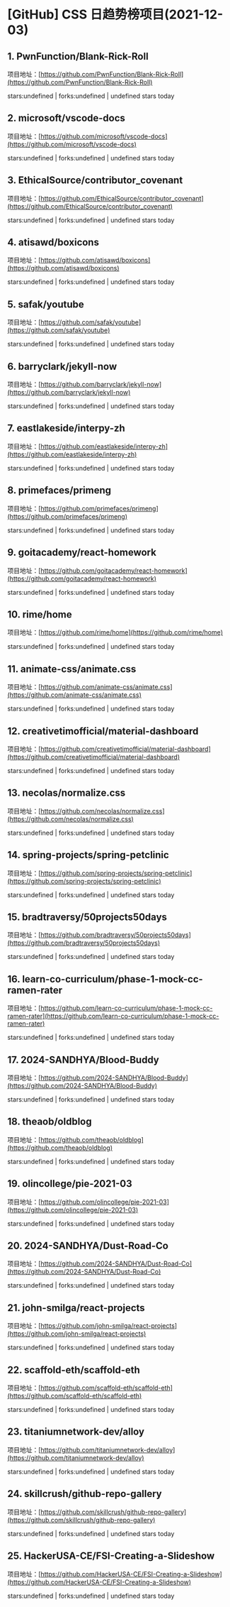 # [GitHub] CSS 日趋势榜项目(2021-12-03)

## 1. PwnFunction/Blank-Rick-Roll 

项目地址：[https://github.com/PwnFunction/Blank-Rick-Roll](https://github.com/PwnFunction/Blank-Rick-Roll)

stars:undefined | forks:undefined | undefined stars today 



## 2. microsoft/vscode-docs 

项目地址：[https://github.com/microsoft/vscode-docs](https://github.com/microsoft/vscode-docs)

stars:undefined | forks:undefined | undefined stars today 



## 3. EthicalSource/contributor_covenant 

项目地址：[https://github.com/EthicalSource/contributor_covenant](https://github.com/EthicalSource/contributor_covenant)

stars:undefined | forks:undefined | undefined stars today 



## 4. atisawd/boxicons 

项目地址：[https://github.com/atisawd/boxicons](https://github.com/atisawd/boxicons)

stars:undefined | forks:undefined | undefined stars today 



## 5. safak/youtube 

项目地址：[https://github.com/safak/youtube](https://github.com/safak/youtube)

stars:undefined | forks:undefined | undefined stars today 



## 6. barryclark/jekyll-now 

项目地址：[https://github.com/barryclark/jekyll-now](https://github.com/barryclark/jekyll-now)

stars:undefined | forks:undefined | undefined stars today 



## 7. eastlakeside/interpy-zh 

项目地址：[https://github.com/eastlakeside/interpy-zh](https://github.com/eastlakeside/interpy-zh)

stars:undefined | forks:undefined | undefined stars today 



## 8. primefaces/primeng 

项目地址：[https://github.com/primefaces/primeng](https://github.com/primefaces/primeng)

stars:undefined | forks:undefined | undefined stars today 



## 9. goitacademy/react-homework 

项目地址：[https://github.com/goitacademy/react-homework](https://github.com/goitacademy/react-homework)

stars:undefined | forks:undefined | undefined stars today 



## 10. rime/home 

项目地址：[https://github.com/rime/home](https://github.com/rime/home)

stars:undefined | forks:undefined | undefined stars today 



## 11. animate-css/animate.css 

项目地址：[https://github.com/animate-css/animate.css](https://github.com/animate-css/animate.css)

stars:undefined | forks:undefined | undefined stars today 



## 12. creativetimofficial/material-dashboard 

项目地址：[https://github.com/creativetimofficial/material-dashboard](https://github.com/creativetimofficial/material-dashboard)

stars:undefined | forks:undefined | undefined stars today 



## 13. necolas/normalize.css 

项目地址：[https://github.com/necolas/normalize.css](https://github.com/necolas/normalize.css)

stars:undefined | forks:undefined | undefined stars today 



## 14. spring-projects/spring-petclinic 

项目地址：[https://github.com/spring-projects/spring-petclinic](https://github.com/spring-projects/spring-petclinic)

stars:undefined | forks:undefined | undefined stars today 



## 15. bradtraversy/50projects50days 

项目地址：[https://github.com/bradtraversy/50projects50days](https://github.com/bradtraversy/50projects50days)

stars:undefined | forks:undefined | undefined stars today 



## 16. learn-co-curriculum/phase-1-mock-cc-ramen-rater 

项目地址：[https://github.com/learn-co-curriculum/phase-1-mock-cc-ramen-rater](https://github.com/learn-co-curriculum/phase-1-mock-cc-ramen-rater)

stars:undefined | forks:undefined | undefined stars today 



## 17. 2024-SANDHYA/Blood-Buddy 

项目地址：[https://github.com/2024-SANDHYA/Blood-Buddy](https://github.com/2024-SANDHYA/Blood-Buddy)

stars:undefined | forks:undefined | undefined stars today 



## 18. theaob/oldblog 

项目地址：[https://github.com/theaob/oldblog](https://github.com/theaob/oldblog)

stars:undefined | forks:undefined | undefined stars today 



## 19. olincollege/pie-2021-03 

项目地址：[https://github.com/olincollege/pie-2021-03](https://github.com/olincollege/pie-2021-03)

stars:undefined | forks:undefined | undefined stars today 



## 20. 2024-SANDHYA/Dust-Road-Co 

项目地址：[https://github.com/2024-SANDHYA/Dust-Road-Co](https://github.com/2024-SANDHYA/Dust-Road-Co)

stars:undefined | forks:undefined | undefined stars today 



## 21. john-smilga/react-projects 

项目地址：[https://github.com/john-smilga/react-projects](https://github.com/john-smilga/react-projects)

stars:undefined | forks:undefined | undefined stars today 



## 22. scaffold-eth/scaffold-eth 

项目地址：[https://github.com/scaffold-eth/scaffold-eth](https://github.com/scaffold-eth/scaffold-eth)

stars:undefined | forks:undefined | undefined stars today 



## 23. titaniumnetwork-dev/alloy 

项目地址：[https://github.com/titaniumnetwork-dev/alloy](https://github.com/titaniumnetwork-dev/alloy)

stars:undefined | forks:undefined | undefined stars today 



## 24. skillcrush/github-repo-gallery 

项目地址：[https://github.com/skillcrush/github-repo-gallery](https://github.com/skillcrush/github-repo-gallery)

stars:undefined | forks:undefined | undefined stars today 



## 25. HackerUSA-CE/FSI-Creating-a-Slideshow 

项目地址：[https://github.com/HackerUSA-CE/FSI-Creating-a-Slideshow](https://github.com/HackerUSA-CE/FSI-Creating-a-Slideshow)

stars:undefined | forks:undefined | undefined stars today 



